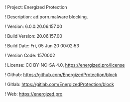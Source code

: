 ! Project: Energized Protection

! Description: ad.porn.malware blocking.

! Version: 6.0.0.20.06.157.00

! Build Version: 20.06.157.00

! Build Date: Fri, 05 Jun 20 00:02:53

! Version Code: 1570002

! License: CC BY-NC-SA 4.0, https://energized.pro/license

! Github: https://github.com/EnergizedProtection/block

! Gitlab: https://gitlab.com/EnergizedProtection/block


! Web: https://energized.pro
